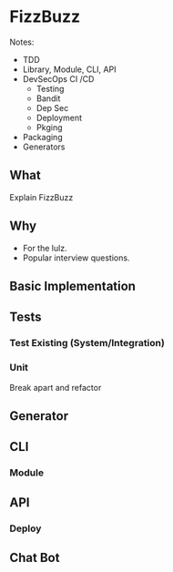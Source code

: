 # FizzBuzz

Notes:
* TDD
* Library, Module, CLI, API
* DevSecOps CI /CD
	* Testing
	* Bandit
	* Dep Sec
	* Deployment
	* Pkging
* Packaging
* Generators

## What
Explain FizzBuzz

## Why
* For the lulz.
* Popular interview questions.


## Basic Implementation

## Tests
### Test Existing (System/Integration)
### Unit
Break apart and refactor

## Generator

## CLI
### Module

## API
### Deploy

## Chat Bot
<!--stackedit_data:
eyJoaXN0b3J5IjpbMTQ3ODMxMDYwOCwtNjgzMjQ0ODMxXX0=
-->